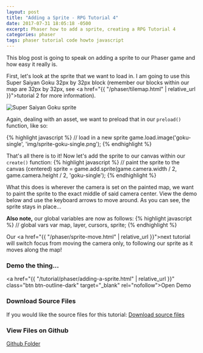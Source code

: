 ```yaml
---
layout: post
title: "Adding a Sprite - RPG Tutorial 4"
date: 2017-07-31 18:05:18 -0500
excerpt: Phaser how to add a sprite, creating a RPG Tutorial 4
categories: phaser
tags: phaser tutorial code howto javascript
---
```


This blog post is going to speak on adding a sprite to our Phaser game and how easy it really is.

First, let's look at the sprite that we want to load in. I am going to use this Super Saiyan Goku 32px by 32px block (remember our blocks within our map are 32px by 32px, see <a href="{{ "/phaser/tilemap.html" | relative_url }}">tutorial 2</a> for more information).

<div class="img-wrapper">
  <img class="img" src="/assets/img/phaser/sprite/sprite-goku-single.png" alt="Super Saiyan Goku sprite">
</div>

Again, dealing with an asset, we want to preload that in our `preload()` function, like so:

{% highlight javascript %}
// load in a new sprite
game.load.image('goku-single', 'img/sprite-goku-single.png');
{% endhighlight %}

That's all there is to it! Now let's add the sprite to our canvas within our `create()` function:
{% highlight javascript %}
// paint the sprite to the canvas (centered)
sprite = game.add.sprite(game.camera.width / 2, game.camera.height / 2, 'goku-single');
{% endhighlight %}

What this does is wherever the camera is set on the painted map, we want to paint the sprite to the exact middle of said camera center. View the demo below and use the keyboard arrows to move around. As you can see, the sprite stays in place...

**Also note,** our global variables are now as follows:
{% highlight javascript %}
// global vars
var map, layer, cursors, sprite;
{% endhighlight %}

Our <a href="{{ "/phaser/sprite-move.html" | relative_url }}">next tutorial</a> will switch focus from moving the camera only, to following our sprite as it moves along the map!

### Demo the thing...
<a href="{{ "/tutorial/phaser/adding-a-sprite.html" | relative_url }}" class="btn btn-outline-dark" target="_blank" rel="nofollow">Open Demo</a>  

### Download Source Files
If you would like the source files for this tutorial: <a href="/assets/downloads/phaser/adding-a-sprite-tutorial_blog.calebnance.com.zip" class="btn btn-outline-dark" download>Download source files</a>

### View Files on Github
<a href="https://github.com/calebnance/blog-calebnance_phaser-tutorials/tree/master/4-sprite" class="btn btn-outline-dark">Github Folder</a>
